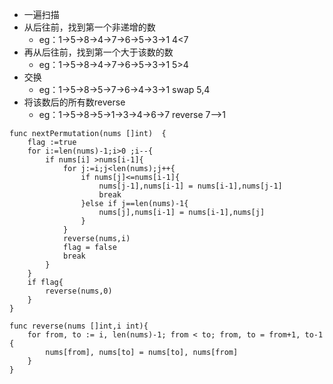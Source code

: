 - 一遍扫描
- 从后往前，找到第一个非递增的数 
  - eg：1->5->8->4->7->6->5->3->1   4<7 
- 再从后往前，找到第一个大于该数的数
  - eg：1->5->8->4->7->6->5->3->1   5>4
- 交换
  - eg：1->5->8->5->7->6->4->3->1   swap 5,4
- 将该数后的所有数reverse
  - eg：1->5->8->5->1->3->4->6->7   reverse 7-->1
```golang
func nextPermutation(nums []int)  {
    flag :=true
    for i:=len(nums)-1;i>0 ;i--{
        if nums[i] >nums[i-1]{
            for j:=i;j<len(nums);j++{
                if nums[j]<=nums[i-1]{
                    nums[j-1],nums[i-1] = nums[i-1],nums[j-1]
                    break
                }else if j==len(nums)-1{
                    nums[j],nums[i-1] = nums[i-1],nums[j]
                }
            }
            reverse(nums,i)
            flag = false
            break
        }
    }
    if flag{
        reverse(nums,0)
    }
}

func reverse(nums []int,i int){
    for from, to := i, len(nums)-1; from < to; from, to = from+1, to-1 {
        nums[from], nums[to] = nums[to], nums[from]
    }
}
```